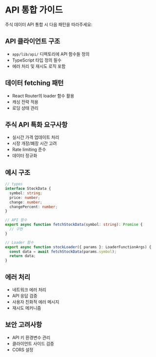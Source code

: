 # API 통합 가이드

주식 데이터 API 통합 시 다음 패턴을 따라주세요:

## API 클라이언트 구조

- `app/lib/api/` 디렉토리에 API 함수들 정의
- TypeScript 타입 정의 필수
- 에러 처리 및 재시도 로직 포함

## 데이터 fetching 패턴

- React Router의 loader 함수 활용
- 캐싱 전략 적용
- 로딩 상태 관리

## 주식 API 특화 요구사항

- 실시간 가격 업데이트 처리
- 시장 개장/폐장 시간 고려
- Rate limiting 준수
- 데이터 정규화

## 예시 구조

```typescript
// types
interface StockData {
  symbol: string;
  price: number;
  change: number;
  changePercent: number;
}

// API 함수
export async function fetchStockData(symbol: string): Promise {
  // 구현
}

// Loader 함수
export async function stockLoader({ params }: LoaderFunctionArgs) {
  const data = await fetchStockData(params.symbol);
  return data;
}
```

## 에러 처리

- 네트워크 에러 처리
- API 응답 검증
- 사용자 친화적 에러 메시지
- 재시도 메커니즘

## 보안 고려사항

- API 키 환경변수 관리
- 클라이언트 사이드 검증
- CORS 설정
